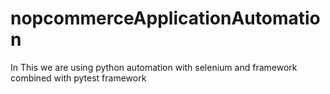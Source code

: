 # nopcommerceApplicationAutomation
In This we are using python automation with selenium and framework combined with pytest framework
